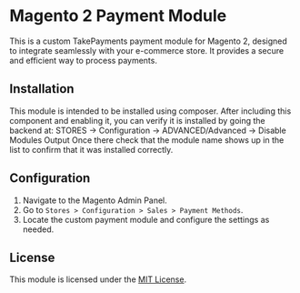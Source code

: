 # Magento 2 Payment Module

This is a custom TakePayments payment module for Magento 2, designed to integrate seamlessly with your e-commerce store. It provides a secure and efficient way to process payments.

## Installation
This module is intended to be installed using composer. After including this component and enabling it, you can verify it is installed by going the backend at: STORES -> Configuration -> ADVANCED/Advanced -> Disable Modules Output Once there check that the module name shows up in the list to confirm that it was installed correctly.

## Configuration
1. Navigate to the Magento Admin Panel.
2. Go to `Stores > Configuration > Sales > Payment Methods`.
3. Locate the custom payment module and configure the settings as needed.

## License
This module is licensed under the [MIT License](LICENSE).